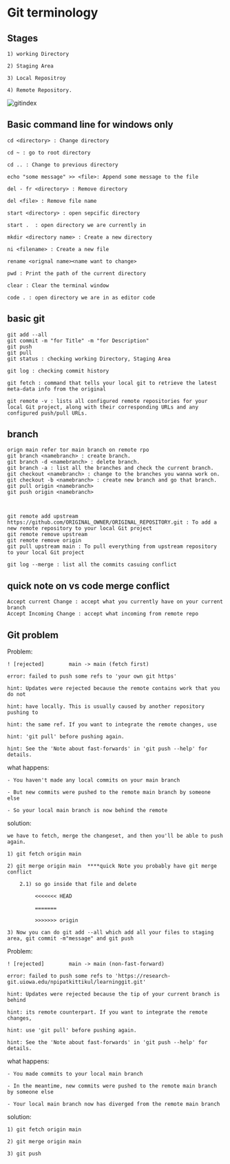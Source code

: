 # Git terminology


## Stages
    1) working Directory
    
    2) Staging Area
    
    3) Local Repositroy
    
    4) Remote Repository.

![gitindex](https://github.com/FordPipatkittikul/LearningGit/assets/121902625/7d148ce8-73b6-49d9-a543-466ff028ad52)
## Basic command line for windows only

    cd <directory> : Change directory
    
    cd ~ : go to root directory
    
    cd .. : Change to previous directory

    echo "some message" >> <file>: Append some message to the file 

    del - fr <directory> : Remove directory
    
    del <file> : Remove file name
    
    start <directory> : open sepcific directory
    
    start .	 : open directory we are currently in
    
    mkdir <directory name> : Create a new directory
    
    ni <filename> : Create a new file

    rename <orignal name><name want to change>
    
    pwd : Print the path of the current directory

    clear : Clear the terminal window

    code . : open directory we are in as editor code
    
## basic git
    git add --all
    git commit -m "for Title" -m "for Description"
    git push
    git pull
    git status : checking working Directory, Staging Area
    
    git log : checking commit history

    git fetch : command that tells your local git to retrieve the latest meta-data info from the original

    git remote -v : lists all configured remote repositories for your local Git project, along with their corresponding URLs and any configured push/pull URLs.

## branch
    orign main refer tor main branch on remote rpo
    git branch <namebranch> : create branch.
    git branch -d <namebranch> : delete branch.
    git branch -a : list all the branches and check the current branch.
    git checkout <namebranch> : change to the branches you wanna work on.
    git checkout -b <namebranch> : create new branch and go that branch.
    git pull origin <namebranch>
    git push origin <namebranch>



    git remote add upstream https://github.com/ORIGINAL_OWNER/ORIGINAL_REPOSITORY.git : To add a new remote repository to your local Git project
    git remote remove upstream
    git remote remove origin
    git pull upstream main : To pull everything from upstream repository to your local Git project

    git log --merge : list all the commits casuing conflict
## quick note on vs code merge conflict

    Accept current Change : accept what you currently have on your current branch
    Accept Incoming Change : accept what incoming from remote repo
## Git problem
Problem:

    ! [rejected]        main -> main (fetch first)
   
    error: failed to push some refs to 'your own git https'
   
    hint: Updates were rejected because the remote contains work that you do not
   
    hint: have locally. This is usually caused by another repository pushing to
   
    hint: the same ref. If you want to integrate the remote changes, use
   
    hint: 'git pull' before pushing again.
    
    hint: See the 'Note about fast-forwards' in 'git push --help' for details.
what happens:

    - You haven't made any local commits on your main branch
    
    - But new commits were pushed to the remote main branch by someone else
    
    - So your local main branch is now behind the remote 
solution: 

    we have to fetch, merge the changeset, and then you'll be able to push again.

    1) git fetch origin main

    2) git merge origin main  ****quick Note you probably have git merge conflict  
        
        2.1) so go inside that file and delete

             <<<<<<< HEAD

             =======
             
             >>>>>>> origin

    3) Now you can do git add --all which add all your files to staging area, git commit -m"message" and git push
    
Problem:
    
    ! [rejected]        main -> main (non-fast-forward)
    
    error: failed to push some refs to 'https://research-git.uiowa.edu/npipatkittikul/learninggit.git'
    
    hint: Updates were rejected because the tip of your current branch is behind
    
    hint: its remote counterpart. If you want to integrate the remote changes,
    
    hint: use 'git pull' before pushing again.
    
    hint: See the 'Note about fast-forwards' in 'git push --help' for details.
what happens:

    - You made commits to your local main branch
    
    - In the meantime, new commits were pushed to the remote main branch by someone else
    
    - Your local main branch now has diverged from the remote main branch
solution:

    1) git fetch origin main

    2) git merge origin main

    3) git push

    


    
